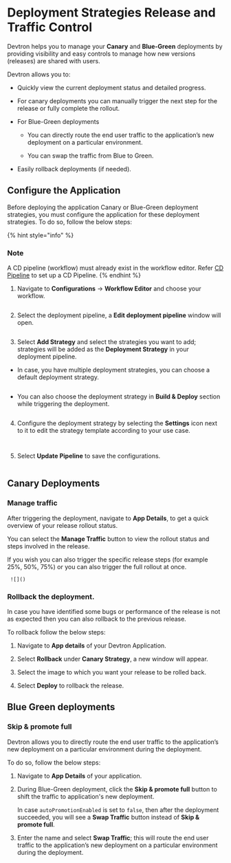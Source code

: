 # Deployment Strategies Release and Traffic Control

Devtron helps you to manage your **Canary** and **Blue-Green** deployments by providing visibility and easy controls to manage how new versions (releases) are shared with users.

Devtron allows you to:

* Quickly view the current deployment status and detailed progress.

* For canary deployments you can manually trigger the next step for the release or fully complete the rollout.

* For Blue-Green deployments 

     * You can directly route the end user traffic to the application’s new deployment on a particular environment.

     * You can swap the traffic from Blue to Green.

* Easily rollback deployments (if needed).

## Configure the Application

Before deploying the application Canary or Blue-Green deployment strategies, you must configure the application for these deployment strategies. To do so, follow the below steps:

{% hint style="info" %}
### Note
A CD pipeline (workflow) must already exist in the workflow editor. Refer [CD Pipeline](../creating-application/workflow/cd-pipeline.md) to set up a CD Pipeline.
{% endhint %}

1. Navigate to **Configurations** → **Workflow Editor** and choose your workflow.

     ![]()

2. Select the deployment pipeline, a **Edit deployment pipeline** window will open.

     ![]()

3. Select **Add Strategy** and select the strategies you want to add; strategies will be added as the **Deployment Strategy** in your deployment pipeline.

 * In case, you have multiple deployment strategies, you can choose a default deployment strategy.

     ![]()
 
 * You can also choose the deployment strategy in **Build & Deploy** section while triggering the deployment.

     ![]()

4. Configure the deployment strategy by selecting the **Settings** icon next to it to edit the strategy template according to your use case.

     ![]()

     ![]()

5. Select **Update Pipeline** to save the configurations.

     ![]()

## Canary Deployments

### Manage traffic

After triggering the deployment, navigate to **App Details**, to get a quick overview of your release rollout status.

You can select the **Manage Traffic** button to view the rollout status and steps involved in the release. 

If you wish you can also trigger the specific release steps (for example 25%, 50%, 75%) or you can also trigger the full rollout at once.

     ![]()

### Rollback the deployment.

In case you have identified some bugs or performance of the release is not as expected then you can also rollback to the previous release.

To rollback follow the below steps:

1. Navigate to **App details** of your Devtron Application.

2. Select **Rollback** under **Canary Strategy**, a new window will appear.

3. Select the image to which you want your release to be rolled back.

4. Select **Deploy** to rollback the release.


## Blue Green deployments

### Skip & promote full

Devtron allows you to directly route the end user traffic to the application’s new deployment on a particular environment during the deployment.

To do so, follow the below steps:

1. Navigate to **App Details** of your application.

2. During Blue-Green deployment, click the **Skip & promote full** button to shift the traffic to application's new deployment.

     In case `autoPromotionEnabled` is set to `false`, then after the deployment succeeded, you will see a **Swap Traffic** button instead of **Skip & promote full**. 

3. Enter the name and select **Swap Traffic**; this will route the end user traffic to the application’s new deployment on a particular environment during the deployment.